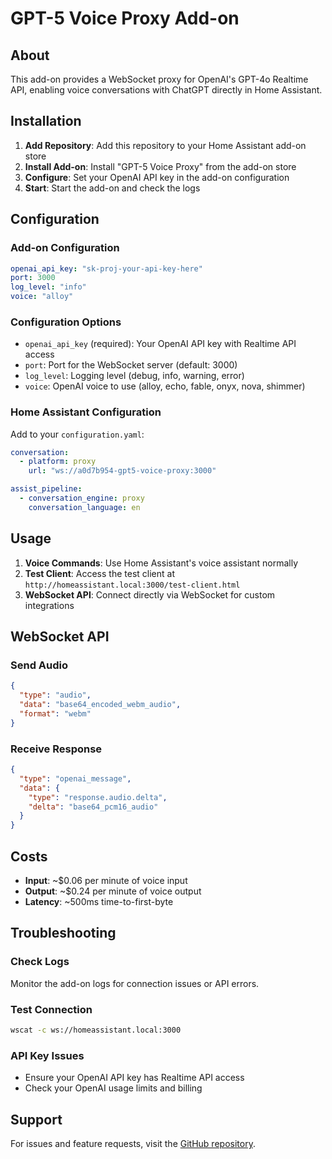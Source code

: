 # GPT-5 Voice Proxy Add-on

## About

This add-on provides a WebSocket proxy for OpenAI's GPT-4o Realtime API, enabling voice conversations with ChatGPT directly in Home Assistant.

## Installation

1. **Add Repository**: Add this repository to your Home Assistant add-on store
2. **Install Add-on**: Install "GPT-5 Voice Proxy" from the add-on store
3. **Configure**: Set your OpenAI API key in the add-on configuration
4. **Start**: Start the add-on and check the logs

## Configuration

### Add-on Configuration

```yaml
openai_api_key: "sk-proj-your-api-key-here"
port: 3000
log_level: "info"
voice: "alloy"
```

### Configuration Options

- `openai_api_key` (required): Your OpenAI API key with Realtime API access
- `port`: Port for the WebSocket server (default: 3000)
- `log_level`: Logging level (debug, info, warning, error)
- `voice`: OpenAI voice to use (alloy, echo, fable, onyx, nova, shimmer)

### Home Assistant Configuration

Add to your `configuration.yaml`:

```yaml
conversation:
  - platform: proxy
    url: "ws://a0d7b954-gpt5-voice-proxy:3000"

assist_pipeline:
  - conversation_engine: proxy
    conversation_language: en
```

## Usage

1. **Voice Commands**: Use Home Assistant's voice assistant normally
2. **Test Client**: Access the test client at `http://homeassistant.local:3000/test-client.html`
3. **WebSocket API**: Connect directly via WebSocket for custom integrations

## WebSocket API

### Send Audio
```json
{
  "type": "audio",
  "data": "base64_encoded_webm_audio",
  "format": "webm"
}
```

### Receive Response
```json
{
  "type": "openai_message",
  "data": {
    "type": "response.audio.delta",
    "delta": "base64_pcm16_audio"
  }
}
```

## Costs

- **Input**: ~$0.06 per minute of voice input
- **Output**: ~$0.24 per minute of voice output
- **Latency**: ~500ms time-to-first-byte

## Troubleshooting

### Check Logs
Monitor the add-on logs for connection issues or API errors.

### Test Connection
```bash
wscat -c ws://homeassistant.local:3000
```

### API Key Issues
- Ensure your OpenAI API key has Realtime API access
- Check your OpenAI usage limits and billing

## Support

For issues and feature requests, visit the [GitHub repository](https://github.com/yourusername/gpt5-voice-proxy).